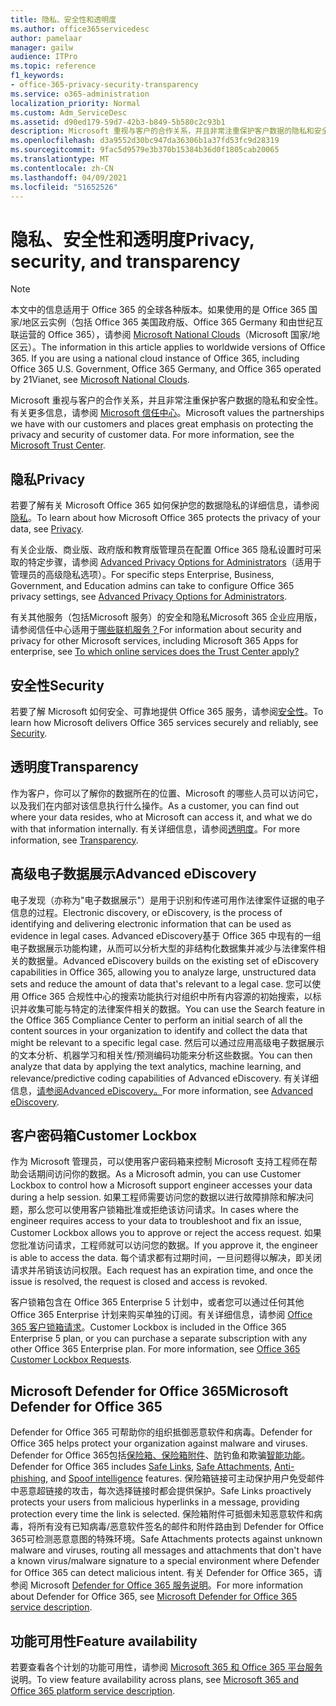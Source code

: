 ```yaml
---
title: 隐私、安全性和透明度
ms.author: office365servicedesc
author: pamelaar
manager: gailw
audience: ITPro
ms.topic: reference
f1_keywords:
- office-365-privacy-security-transparency
ms.service: o365-administration
localization_priority: Normal
ms.custom: Adm_ServiceDesc
ms.assetid: d90ed179-59d7-42b3-b849-5b580c2c93b1
description: Microsoft 重视与客户的合作关系，并且非常注重保护客户数据的隐私和安全性。有关更多信息，请参阅 Microsoft 信任中心。
ms.openlocfilehash: d3a9552d30bc947da36306b1a37fd53fc9d28319
ms.sourcegitcommit: 9fac5d9579e3b370b15384b36d0f1805cab20065
ms.translationtype: MT
ms.contentlocale: zh-CN
ms.lasthandoff: 04/09/2021
ms.locfileid: "51652526"
---
```

# <a name="privacy-security-and-transparency"></a><span data-ttu-id="fed51-104">隐私、安全性和透明度</span><span class="sxs-lookup"><span data-stu-id="fed51-104">Privacy, security, and transparency</span></span>

> [!NOTE]
> <span data-ttu-id="fed51-p102">本文中的信息适用于 Office 365 的全球各种版本。如果使用的是 Office 365 国家/地区云实例（包括 Office 365 美国政府版、Office 365 Germany 和由世纪互联运营的 Office 365），请参阅 [Microsoft National Clouds](https://go.microsoft.com/fwlink/?linkid=841582)（Microsoft 国家/地区云）。</span><span class="sxs-lookup"><span data-stu-id="fed51-p102">The information in this article applies to worldwide versions of Office 365. If you are using a national cloud instance of Office 365, including Office 365 U.S. Government, Office 365 Germany, and Office 365 operated by 21Vianet, see [Microsoft National Clouds](https://go.microsoft.com/fwlink/?linkid=841582).</span></span> 
  
<span data-ttu-id="fed51-p103">Microsoft 重视与客户的合作关系，并且非常注重保护客户数据的隐私和安全性。有关更多信息，请参阅 [Microsoft 信任中心](https://go.microsoft.com/fwlink/?LinkID=717951&amp;clcid=0x409)。</span><span class="sxs-lookup"><span data-stu-id="fed51-p103">Microsoft values the partnerships we have with our customers and places great emphasis on protecting the privacy and security of customer data. For more information, see the [Microsoft Trust Center](https://go.microsoft.com/fwlink/?LinkID=717951&amp;clcid=0x409).</span></span>
  
## <a name="privacy"></a><span data-ttu-id="fed51-109">隐私</span><span class="sxs-lookup"><span data-stu-id="fed51-109">Privacy</span></span>

<span data-ttu-id="fed51-110">若要了解有关 Microsoft Office 365 如何保护您的数据隐私的详细信息，请参阅[隐私](https://go.microsoft.com/fwlink/?LinkID=717953&amp;clcid=0x409)。</span><span class="sxs-lookup"><span data-stu-id="fed51-110">To learn about how Microsoft Office 365 protects the privacy of your data, see [Privacy](https://go.microsoft.com/fwlink/?LinkID=717953&amp;clcid=0x409).</span></span> 
  
<span data-ttu-id="fed51-111">有关企业版、商业版、政府版和教育版管理员在配置 Office 365 隐私设置时可采取的特定步骤，请参阅 [Advanced Privacy Options for Administrators](https://go.microsoft.com/fwlink/p/?LinkID=285202)（适用于管理员的高级隐私选项）。</span><span class="sxs-lookup"><span data-stu-id="fed51-111">For specific steps Enterprise, Business, Government, and Education admins can take to configure Office 365 privacy settings, see [Advanced Privacy Options for Administrators](https://go.microsoft.com/fwlink/p/?LinkID=285202).</span></span>
  
<span data-ttu-id="fed51-112">有关其他服务（包括Microsoft 服务）的安全和隐私Microsoft 365 企业应用版，请参阅信任中心适用于[哪些联机服务？](https://www.microsoft.com/trustcenter/default.aspx)</span><span class="sxs-lookup"><span data-stu-id="fed51-112">For information about security and privacy for other Microsoft services, including Microsoft 365 Apps for enterprise, see [To which online services does the Trust Center apply?](https://www.microsoft.com/trustcenter/default.aspx)</span></span>
  
## <a name="security"></a><span data-ttu-id="fed51-113">安全性</span><span class="sxs-lookup"><span data-stu-id="fed51-113">Security</span></span>

<span data-ttu-id="fed51-114">若要了解 Microsoft 如何安全、可靠地提供 Office 365 服务，请参阅[安全性](https://go.microsoft.com/fwlink/?LinkID=717954&amp;clcid=0x409)。</span><span class="sxs-lookup"><span data-stu-id="fed51-114">To learn how Microsoft delivers Office 365 services securely and reliably, see [Security](https://go.microsoft.com/fwlink/?LinkID=717954&amp;clcid=0x409).</span></span>
  
## <a name="transparency"></a><span data-ttu-id="fed51-115">透明度</span><span class="sxs-lookup"><span data-stu-id="fed51-115">Transparency</span></span>

<span data-ttu-id="fed51-116">作为客户，你可以了解你的数据所在的位置、Microsoft 的哪些人员可以访问它，以及我们在内部对该信息执行什么操作。</span><span class="sxs-lookup"><span data-stu-id="fed51-116">As a customer, you can find out where your data resides, who at Microsoft can access it, and what we do with that information internally.</span></span> <span data-ttu-id="fed51-117">有关详细信息，请参阅[透明度](https://go.microsoft.com/fwlink/?LinkID=717955&amp;clcid=0x409)。</span><span class="sxs-lookup"><span data-stu-id="fed51-117">For more information, see [Transparency](https://go.microsoft.com/fwlink/?LinkID=717955&amp;clcid=0x409).</span></span>
  
## <a name="advanced-ediscovery"></a><span data-ttu-id="fed51-118">高级电子数据展示</span><span class="sxs-lookup"><span data-stu-id="fed51-118">Advanced eDiscovery</span></span>

<span data-ttu-id="fed51-119">电子发现（亦称为"电子数据展示"）是用于识别和传递可用作法律案件证据的电子信息的过程。</span><span class="sxs-lookup"><span data-stu-id="fed51-119">Electronic discovery, or eDiscovery, is the process of identifying and delivering electronic information that can be used as evidence in legal cases.</span></span> <span data-ttu-id="fed51-120">Advanced eDiscovery基于 Office 365 中现有的一组电子数据展示功能构建，从而可以分析大型的非结构化数据集并减少与法律案件相关的数据量。</span><span class="sxs-lookup"><span data-stu-id="fed51-120">Advanced eDiscovery builds on the existing set of eDiscovery capabilities in Office 365, allowing you to analyze large, unstructured data sets and reduce the amount of data that's relevant to a legal case.</span></span> <span data-ttu-id="fed51-121">您可以使用 Office 365 合规性中心的搜索功能执行对组织中所有内容源的初始搜索，以标识并收集可能与特定的法律案件相关的数据。</span><span class="sxs-lookup"><span data-stu-id="fed51-121">You can use the Search feature in the Office 365 Compliance Center to perform an initial search of all the content sources in your organization to identify and collect the data that might be relevant to a specific legal case.</span></span> <span data-ttu-id="fed51-122">然后可以通过应用高级电子数据展示的文本分析、机器学习和相关性/预测编码功能来分析这些数据。</span><span class="sxs-lookup"><span data-stu-id="fed51-122">You can then analyze that data by applying the text analytics, machine learning, and relevance/predictive coding capabilities of Advanced eDiscovery.</span></span> <span data-ttu-id="fed51-123">有关详细信息，[请参阅Advanced eDiscovery。](/microsoft-365/compliance/overview-ediscovery-20)</span><span class="sxs-lookup"><span data-stu-id="fed51-123">For more information, see [Advanced eDiscovery](/microsoft-365/compliance/overview-ediscovery-20).</span></span>
  
## <a name="customer-lockbox"></a><span data-ttu-id="fed51-124">客户密码箱</span><span class="sxs-lookup"><span data-stu-id="fed51-124">Customer Lockbox</span></span>

<span data-ttu-id="fed51-125">作为 Microsoft 管理员，可以使用客户密码箱来控制 Microsoft 支持工程师在帮助会话期间访问你的数据。</span><span class="sxs-lookup"><span data-stu-id="fed51-125">As a Microsoft admin, you can use Customer Lockbox to control how a Microsoft support engineer accesses your data during a help session.</span></span> <span data-ttu-id="fed51-126">如果工程师需要访问您的数据以进行故障排除和解决问题，那么您可以使用客户锁箱批准或拒绝该访问请求。</span><span class="sxs-lookup"><span data-stu-id="fed51-126">In cases where the engineer requires access to your data to troubleshoot and fix an issue, Customer Lockbox allows you to approve or reject the access request.</span></span> <span data-ttu-id="fed51-127">如果您批准访问请求，工程师就可以访问您的数据。</span><span class="sxs-lookup"><span data-stu-id="fed51-127">If you approve it, the engineer is able to access the data.</span></span> <span data-ttu-id="fed51-128">每个请求都有过期时间，一旦问题得以解决，即关闭请求并吊销该访问权限。</span><span class="sxs-lookup"><span data-stu-id="fed51-128">Each request has an expiration time, and once the issue is resolved, the request is closed and access is revoked.</span></span>
  
<span data-ttu-id="fed51-p107">客户锁箱包含在 Office 365 Enterprise 5 计划中，或者您可以通过任何其他 Office 365 Enterprise 计划来购买单独的订阅。有关详细信息，请参阅 [Office 365 客户锁箱请求](/microsoft-365/compliance/customer-lockbox-requests)。</span><span class="sxs-lookup"><span data-stu-id="fed51-p107">Customer Lockbox is included in the Office 365 Enterprise 5 plan, or you can purchase a separate subscription with any other Office 365 Enterprise plan. For more information, see [Office 365 Customer Lockbox Requests](/microsoft-365/compliance/customer-lockbox-requests).</span></span>
  
## <a name="microsoft-defender-for-office-365"></a><span data-ttu-id="fed51-131">Microsoft Defender for Office 365</span><span class="sxs-lookup"><span data-stu-id="fed51-131">Microsoft Defender for Office 365</span></span>

<span data-ttu-id="fed51-132">Defender for Office 365 可帮助你的组织抵御恶意软件和病毒。</span><span class="sxs-lookup"><span data-stu-id="fed51-132">Defender for Office 365 helps protect your organization against malware and viruses.</span></span> <span data-ttu-id="fed51-133">Defender for Office 365包括[保险箱、保险箱](/office365/securitycompliance/atp-safe-links)[附件](/office365/securitycompliance/atp-safe-attachments)、[防](/office365/securitycompliance/atp-anti-phishing)钓鱼和欺骗[智能功能](/office365/securitycompliance/learn-about-spoof-intelligence)。</span><span class="sxs-lookup"><span data-stu-id="fed51-133">Defender for Office 365 includes [Safe Links](/office365/securitycompliance/atp-safe-links), [Safe Attachments](/office365/securitycompliance/atp-safe-attachments), [Anti-phishing](/office365/securitycompliance/atp-anti-phishing), and [Spoof intelligence](/office365/securitycompliance/learn-about-spoof-intelligence) features.</span></span> <span data-ttu-id="fed51-134">保险箱链接可主动保护用户免受邮件中恶意超链接的攻击，每次选择链接时都会提供保护。</span><span class="sxs-lookup"><span data-stu-id="fed51-134">Safe Links proactively protects your users from malicious hyperlinks in a message, providing protection every time the link is selected.</span></span> <span data-ttu-id="fed51-135">保险箱附件可抵御未知恶意软件和病毒，将所有没有已知病毒/恶意软件签名的邮件和附件路由到 Defender for Office 365可检测恶意意图的特殊环境。</span><span class="sxs-lookup"><span data-stu-id="fed51-135">Safe Attachments protects against unknown malware and viruses, routing all messages and attachments that don't have a known virus/malware signature to a special environment where Defender for Office 365 can detect malicious intent.</span></span> <span data-ttu-id="fed51-136">有关 Defender for Office 365，请参阅 Microsoft [Defender for Office 365 服务说明](../office-365-advanced-threat-protection-service-description.md)。</span><span class="sxs-lookup"><span data-stu-id="fed51-136">For more information about Defender for Office 365, see [Microsoft Defender for Office 365 service description](../office-365-advanced-threat-protection-service-description.md).</span></span>
  
## <a name="feature-availability"></a><span data-ttu-id="fed51-137">功能可用性</span><span class="sxs-lookup"><span data-stu-id="fed51-137">Feature availability</span></span>

<span data-ttu-id="fed51-138">若要查看各个计划的功能可用性，请参阅 [Microsoft 365 和 Office 365 平台服务](office-365-platform-service-description.md)说明。</span><span class="sxs-lookup"><span data-stu-id="fed51-138">To view feature availability across plans, see [Microsoft 365 and Office 365 platform service description](office-365-platform-service-description.md).</span></span>